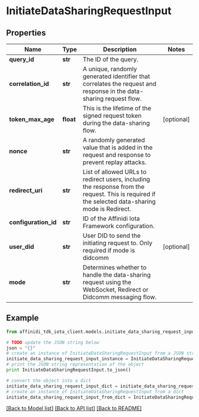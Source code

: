 # InitiateDataSharingRequestInput

## Properties

| Name                 | Type      | Description                                                                                                                                      | Notes      |
| -------------------- | --------- | ------------------------------------------------------------------------------------------------------------------------------------------------ | ---------- |
| **query_id**         | **str**   | The ID of the query.                                                                                                                             |
| **correlation_id**   | **str**   | A unique, randomly generated identifier that correlates the request and response in the data-sharing request flow.                               |
| **token_max_age**    | **float** | This is the lifetime of the signed request token during the data-sharing flow.                                                                   | [optional] |
| **nonce**            | **str**   | A randomly generated value that is added in the request and response to prevent replay attacks.                                                  |
| **redirect_uri**     | **str**   | List of allowed URLs to redirect users, including the response from the request. This is required if the selected data-sharing mode is Redirect. |
| **configuration_id** | **str**   | ID of the Affinidi Iota Framework configuration.                                                                                                 |
| **user_did**         | **str**   | User DID to send the initiating request to. Only required if mode is didcomm                                                                     | [optional] |
| **mode**             | **str**   | Determines whether to handle the data-sharing request using the WebSocket, Redirect or Didcomm messaging flow.                                   |

## Example

```python
from affinidi_tdk_iota_client.models.initiate_data_sharing_request_input import InitiateDataSharingRequestInput

# TODO update the JSON string below
json = "{}"
# create an instance of InitiateDataSharingRequestInput from a JSON string
initiate_data_sharing_request_input_instance = InitiateDataSharingRequestInput.from_json(json)
# print the JSON string representation of the object
print InitiateDataSharingRequestInput.to_json()

# convert the object into a dict
initiate_data_sharing_request_input_dict = initiate_data_sharing_request_input_instance.to_dict()
# create an instance of InitiateDataSharingRequestInput from a dict
initiate_data_sharing_request_input_from_dict = InitiateDataSharingRequestInput.from_dict(initiate_data_sharing_request_input_dict)
```

[[Back to Model list]](../README.md#documentation-for-models) [[Back to API list]](../README.md#documentation-for-api-endpoints) [[Back to README]](../README.md)
